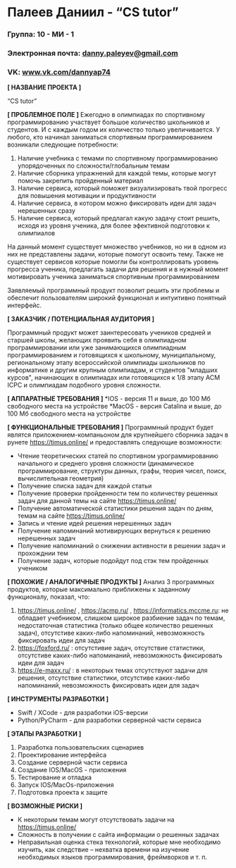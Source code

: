 # Палеев Даниил - “CS tutor”

### Группа: 10 - МИ - 1
### Электронная почта: danny.paleyev@gmail.com
### VK: www.vk.com/dannyap74

**\[ НАЗВАНИЕ ПРОЕКТА ]**

“CS tutor”

**\[ ПРОБЛЕМНОЕ ПОЛЕ ]**
Ежегодно в олимпиадах по спортивному программированию участвует большое количество школьников и студентов. И с каждым годом их количество только увеличивается. У любого, кто начинал заниматься спортивным программированием возникали следующие потребности:
1) Наличие учебника с темами по спортивному программированию упорядоченных по сложности/глобальным темам
2) Наличие сборника упражнений для каждой темы, которые могут помочь закрепить пройденный материал
3) Наличие сервиса, который поможет визуализировать твой прогресс для повышения мотивации и продуктивности
4) Наличие сервиса, в котором можно фиксировать идеи для задач нерешенных сразу
5) Наличие сервиса, который предлагал какую задачу стоит решить, исходя из уровня ученика, для более эфективной подготовки к олимпиалов

На данный момент существует множество учебников, но ни в одном из них не представлены задачи, которые помогут освоить тему. Также не существует сервисов которые помогли бы контроллировать уровень прогресса ученика, предлагать задачи для решения и в нужный момент мотивировать ученика заниматься спортивным программированием

Заявляемый программный продукт позволит решить эти проблемы и обеспечит пользователям широкий функционал и интуитивно понятный интерфейс.

**\[ ЗАКАЗЧИК / ПОТЕНЦИАЛЬНАЯ АУДИТОРИЯ ]**

Программный продукт может заинтересовать учеников средней и старшей школы, желающих проявить себя в олимпиадном программировании или уже занимающихся олимпиадным программированием и готовящихся к школьному, муниципальному, региональному этапу всероссийской олимпиады школьников по информатике и другим крупным олимпиадам, и студентов "младших курсов", начинающих в олимпиадах или готовящихся к 1/8 этапу ACM ICPC и олимпиадам подобного уровня сложности.

**\[ АППАРАТНЫЕ ТРЕБОВАНИЯ ]**
*IOS - версия 11 и выше, до 100 Мб свободного места на устройстве
*MacOS - версия Сatalina и выше, до 100 Мб свободного места на устройстве

**\[ ФУНКЦИОНАЛЬНЫЕ ТРЕБОВАНИЯ ]**
Программный продукт будет являтся приложением-компаньоном для крупнейшего сборника задач в рунете https://timus.online/ и предоставлять следующие возможности:
* Чтение теоретических статей по спортивном урограммированию начального и среднего уровня сложности (динамическое программирование, структуры данных, графы, теория чисел, поиск, вычислительная геометрия)
* Получение списка задач для каждой статьи
* Получение проверки пройденности тем по количеству решенных задач для данной темы на сайте https://timus.online/
* Получение автоматической статистики решения задач по дням, темам на сайте https://timus.online/
* Запись и чтение идей решения нерешенных задач 
* Получение напоминаний мотивирующих вернуться к решению нерешенных задач
* Получение напоминаний о снижении активности в решении задач и прохожднии тем
* Получение задач, которые подойдут под стэк тем пройденных учеником 

**\[ ПОХОЖИЕ / АНАЛОГИЧНЫЕ ПРОДУКТЫ ]**
Анализ 3 программных продуктов, которые максимально приближены к заданному функционалу, показал, что:
1) https://timus.online/ , https://acmp.ru/ , https://informatics.mccme.ru: не обладает учебником, слишком широкое разбиение задач по темам, недостаточная статистика (только общее количество решенных задач), отсутстиве каких-либо напоминаний, невозможность фиксировать идеи для задач
2) https://foxford.ru/ : отсутстивие задач, отсутствие статистики, отсутстиве каких-либо напоминаний, невозможность фиксировать идеи для задач
3) https://e-maxx.ru/ : в некоторых темах отсутствуют задачи для решения, отсутствие статистики, отсутстиве каких-либо напоминаний, невозможность фиксировать идеи для задач

**\[ ИНСТРУМЕНТЫ РАЗРАБОТКИ ]**

* Swift / XCode - для разработки iOS-версии
* Python/PyCharm - для разработки серверной части сервиса

**\[ ЭТАПЫ РАЗРАБОТКИ ]**

1) Разработка пользовательских сценариев
2) Проектирование интерфейса 
3) Создание серверной части сервиса
4) Создание IOS/MacOS - приложения
5) Тестирование и отладка
6) Запуск IOS/MacOs-приложения
7) Подготовка проекта к защите

**\[ ВОЗМОЖНЫЕ РИСКИ ]**
* К некоторым темам могут отсутствовать задачи на https://timus.online/ 
* Сложность в получении с сайта информации о решенных задачах
* Неправильная оценка стека технологий, которые мне необходимо изучить, как следствие – нехватка времени на изучение необходимых языков программирования, фреймворков и т. п.
